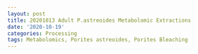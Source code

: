 ```yaml
---
layout: post
title: 20201013 Adult P.astreoides Metabolomic Extractions
date: '2020-10-19'
categories: Processing
tags: Metabolomics, Porites astreoides, Porites Bleaching
---
```

